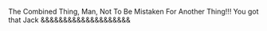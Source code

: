 The Combined Thing, Man, Not To Be Mistaken For Another Thing!!! You got that Jack &&&&&&&&&&&&&&&&&&&&
